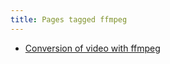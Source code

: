 ```yaml
---
title: Pages tagged ffmpeg
---
```


- [Conversion of video with ffmpeg](/notes/ffmpeg-reencode.html)
